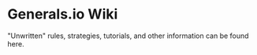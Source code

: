 # Generals.io Wiki

"Unwritten" rules, strategies, tutorials, and other information can be found here.
